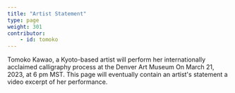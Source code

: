 ```yaml
---
title: "Artist Statement"
type: page
weight: 301
contributor:
    - id: tomoko
---
```


Tomoko Kawao, a Kyoto-based artist will perform her internationally acclaimed calligraphy process at the Denver Art Museum On March 21, 2023, at 6 pm MST. This page will eventually contain an artist's statement a video excerpt of her performance. 